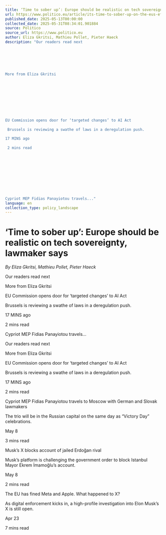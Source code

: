 ```yaml
---
title: ‘Time to sober up’: Europe should be realistic on tech sovereignty, lawmaker says
url: https://www.politico.eu/article/its-time-to-sober-up-on-the-eus-efforts-for-digital-sovereignty-eu-lawmaker-says/?utm_source=RSS_Feed&utm_medium=RSS&utm_campaign=RSS_Syndication
published_date: 2025-05-13T00:00:00
collected_date: 2025-05-31T08:34:01.901884
source: Politico
source_url: https://www.politico.eu
author: Eliza Gkritsi, Mathieu Pollet, Pieter Haeck
description: "Our readers read next 
 
 
 
 
 
 
More from Eliza Gkritsi 
 
 
 
 
 
 
 
 
 
EU Commission opens door for ‘targeted changes’ to AI Act 
 
 Brussels is reviewing a swathe of laws in a deregulation push. 
 
17 MINS ago 
 
 2 mins read 
 
 
 
 
 
 
 
 
 
 
Cypriot MEP Fidias Panayiotou travels..."
language: en
collection_type: policy_landscape
---
```


# ‘Time to sober up’: Europe should be realistic on tech sovereignty, lawmaker says

*By Eliza Gkritsi, Mathieu Pollet, Pieter Haeck*

Our readers read next 
 
 
 
 
 
 
More from Eliza Gkritsi 
 
 
 
 
 
 
 
 
 
EU Commission opens door for ‘targeted changes’ to AI Act 
 
 Brussels is reviewing a swathe of laws in a deregulation push. 
 
17 MINS ago 
 
 2 mins read 
 
 
 
 
 
 
 
 
 
 
Cypriot MEP Fidias Panayiotou travels...

Our readers read next

More from Eliza Gkritsi

EU Commission opens door for ‘targeted changes’ to AI Act 
 
 Brussels is reviewing a swathe of laws in a deregulation push. 
 
17 MINS ago 
 
 2 mins read

Cypriot MEP Fidias Panayiotou travels to Moscow with German and Slovak lawmakers 
 
 The trio will be in the Russian capital on the same day as “Victory Day” celebrations. 
 
May 8 
 
 3 mins read

Musk’s X blocks account of jailed Erdoğan rival 
 
 Musk’s platform is challenging the government order to block Istanbul Mayor Ekrem İmamoğlu’s account. 
 
May 8 
 
 2 mins read

The EU has fined Meta and Apple. What happened to X? 
 
 As digital enforcement kicks in, a high-profile investigation into Elon Musk’s X is still open.

Apr 23 
 
 7 mins read
